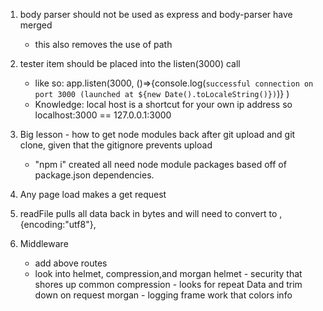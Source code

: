 1. body parser should not be used as express and body-parser have merged
    - this also removes the use of path

2. tester item should be placed into the listen(3000) call
    - like so:
        app.listen(3000, 
        ()=>{console.log(`successful connection on port 3000 (launched at ${new Date().toLocaleString()})`)}
        )
    - Knowledge: local host is a shortcut for your own ip address so localhost:3000 == 127.0.0.1:3000

3. Big lesson - how to get node modules back after git upload and git clone, given that the gitignore prevents upload
    - "npm i" created all need node module packages based off of package.json dependencies.

4. Any page load makes a get request
5. readFile pulls all data back in bytes and will need to convert to
    , {encoding:"utf8"}, 
6. Middleware
    - add above routes
    - look into helmet, compression,and morgan
        helmet - security that shores up common 
        compression - looks for repeat Data and trim down on request
        morgan - logging frame work that colors info 